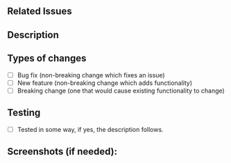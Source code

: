 <!--- Title is better be written in English and start with -->
<!-- present tense verb, starting with the capital letter-->

## Related Issues
<!-- In many cases, pull requests should be related to open issues -->
<!-- Check the open issues or create one if you want to give a change -->

## Description
<!--- Describe your changes in detail in any language you prefer -->

## Types of changes
<!--- What types of changes does your code introduce? Put an `x` -->
<!-- in all the boxes that apply: -->
- [ ] Bug fix (non-breaking change which fixes an issue)
- [ ] New feature (non-breaking change which adds functionality)
- [ ] Breaking change (one that would cause existing functionality to change)

## Testing
- [ ] Tested in some way, if yes, the description follows.

## Screenshots (if needed):

<!-- When accepted, you are likely to be guided to rebase your commits, 
<!-- for example, with squashing or changing commit logs. 
<!-- If all these steps are done, use 'Squash and merge` with the -->
<!-- following guide lines -->
<!-- a. Remove (#PR_NUMBER) at the end of your commit title -->
<!-- b. In the first line, write 'Refs: #n where N is related issue -->
<!-- number, this could be many in number -->
<!-- c. In the second line, write 'PR: #N where N is this pull request -->
<!-- number, this could, in a chance, be many in number as well -->
<!-- If you are not sure on the instruction, refer to the following -->
<!-- https://github.com/tymsai/marmoym-dev-support/wiki/Pull-Request-Sample-->